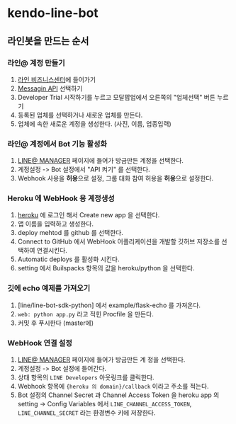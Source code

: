 # kendo-line-bot

## 라인봇을 만드는 순서
### 라인@ 계정 만들기
1. [라인 비즈니스센터](https://business.line.me/ko/)에 들어가기
2. [Messagin API](https://business.line.me/ko/services/bot)  선택하기
3. Developer Trial 시작하기를 누르고 모달팝업에서 오른쪽의 "업체선택" 버튼 누르기
4. 등록된 업체를 선택하거나 새로운 업체를 만든다.
5. 업체에 속한 새로운 계정을 생성한다. (사진, 이름, 업종입력)

### 라인@ 계정에서 Bot 기능 활성화
1. [LINE@ MANAGER](https://admin-official.line.me/)  페이지에 들어가 방금만든 계정을 선택한다.
2. 계정설정 -> Bot 설정에서 "API 켜기" 를 선택한다.
3. Webhook 사용을 **허용**으로 설정, 그룹 대화 참여 허용을 **허용**으로 설정한다. 

### Heroku 에 WebHook 용 계정생성
1. [heroku](https://dashboard.heroku.com/) 에 로그인 해서 Create new app 을 선택한다.
2. 앱 이름을 입력하고 생성한다.
3. deploy mehtod 를 github 를 선택한다.
4. Connect to GitHub 에서 WebHook 어플리케이션을 개발할 깃허브 저장소를 선택하여 연결시킨다.
5. Automatic deploys 를 활성화 시킨다.
6. setting 에서 Builspacks 항목의 값을 heroku/python 을 선택한다.

### 깃에 echo 예제를 가져오기
1. [line/line-bot-sdk-python] 에서 example/flask-echo 를 가져온다.
2. `web: python app.py` 라고 적힌 Procfile 을 만든다.
3. 커밋 후 푸시한다 (master에)

### WebHook 연결 설정
1. [LINE@ MANAGER](https://admin-official.line.me/)  페이지에 들어가 방금만든 계
정을 선택한다.
2. 계정설정 -> Bot 설정에 들어간다.
3. 상태 항목의 `LINE Developers` 아웃링크를 클릭한다.
4. Webhook 항목에 `{heroku 의 domain}/callback` 이라고 주소를 적는다.
5. Bot 설정의 Channel Secret 과 Channel Access Token 을 heroku app 의 setting -> Config Variables 에서 `LINE_CHANNEL_ACCESS_TOKEN`, `LINE_CHANNEL_SECRET` 라는 환경변수 키에 저장한다.

 


